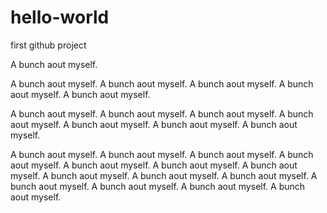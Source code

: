 # hello-world
first github project

A bunch aout myself. 

A bunch aout myself. A bunch aout myself. A bunch aout myself. A bunch aout myself. A bunch aout myself. 

A bunch aout myself. A bunch aout myself. A bunch aout myself. A bunch aout myself. A bunch aout myself. A bunch aout myself. A bunch aout myself. 

A bunch aout myself. A bunch aout myself. A bunch aout myself. A bunch aout myself. A bunch aout myself. A bunch aout myself. A bunch aout myself. A bunch aout myself. A bunch aout myself. A bunch aout myself. A bunch aout myself. A bunch aout myself. A bunch aout myself. A bunch aout myself. 
